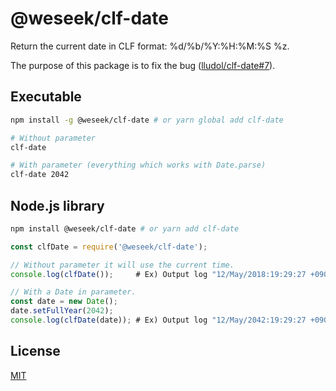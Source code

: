# @weseek/clf-date

Return the current date in CLF format: %d/%b/%Y:%H:%M:%S %z.

The purpose of this package is to fix the bug ([lludol/clf-date#7](https://github.com/lludol/clf-date/pull/7)).

## Executable

```bash
npm install -g @weseek/clf-date # or yarn global add clf-date

# Without parameter
clf-date

# With parameter (everything which works with Date.parse)
clf-date 2042
```

## Node.js library

```bash
npm install @weseek/clf-date # or yarn add clf-date
```

```js
const clfDate = require('@weseek/clf-date');

// Without parameter it will use the current time.
console.log(clfDate());     # Ex) Output log "12/May/2018:19:29:27 +0900"

// With a Date in parameter.
const date = new Date();
date.setFullYear(2042);
console.log(clfDate(date)); # Ex) Output log "12/May/2042:19:29:27 +0900"
```

## License

[MIT](LICENSE)
